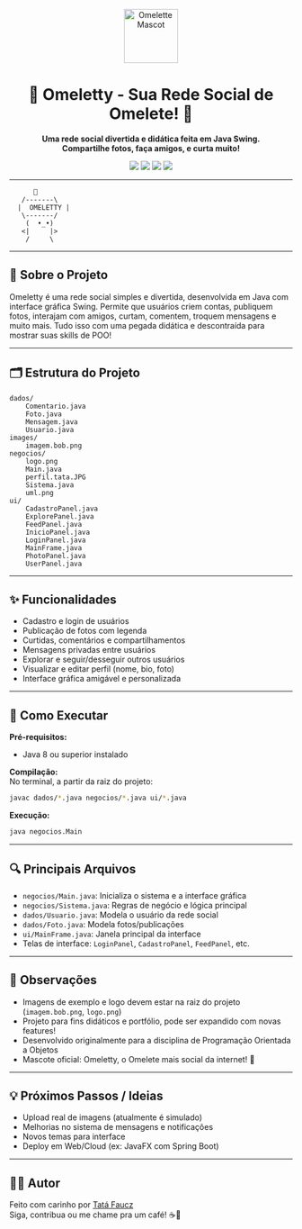 <!-- Mascote Omeletty -->
<p align="center">
  <img src="https://emojicombos.com/img/emoji/🥚/256.png" alt="Omelette Mascot" width="96"/>
</p>

<h1 align="center">🍳 Omeletty - Sua Rede Social de Omelete! 🥚</h1>

<p align="center">
  <b>Uma rede social divertida e didática feita em Java Swing.<br>
  Compartilhe fotos, faça amigos, e curta muito!</b>
</p>

<p align="center">
  <img src="https://img.shields.io/badge/Java-ED8B00?style=flat&logo=java&logoColor=white"/>
  <img src="https://img.shields.io/badge/Swing-GUI-blue"/>
  <img src="https://img.shields.io/badge/Projeto-Portfólio-success"/>
  <img src="https://img.shields.io/badge/PRs-Bem%20Vindos-green"/>
</p>

---

```
      🍳
   /-------\
  |  OMELETTY |
   \-------/
    (  •_•)
   <|     |>
    /     \
```

---

## 🥚 Sobre o Projeto

Omeletty é uma rede social simples e divertida, desenvolvida em Java com interface gráfica Swing. Permite que usuários criem contas, publiquem fotos, interajam com amigos, curtam, comentem, troquem mensagens e muito mais. Tudo isso com uma pegada didática e descontraída para mostrar suas skills de POO!

---

## 🗂️ Estrutura do Projeto

```
dados/
    Comentario.java
    Foto.java
    Mensagem.java
    Usuario.java
images/
    imagem.bob.png
negocios/
    logo.png
    Main.java
    perfil.tata.JPG
    Sistema.java
    uml.png
ui/
    CadastroPanel.java
    ExplorePanel.java
    FeedPanel.java
    InicioPanel.java
    LoginPanel.java
    MainFrame.java
    PhotoPanel.java
    UserPanel.java
```

---

## ✨ Funcionalidades

- Cadastro e login de usuários
- Publicação de fotos com legenda
- Curtidas, comentários e compartilhamentos
- Mensagens privadas entre usuários
- Explorar e seguir/desseguir outros usuários
- Visualizar e editar perfil (nome, bio, foto)
- Interface gráfica amigável e personalizada

---

## 🚀 Como Executar

**Pré-requisitos:**  
- Java 8 ou superior instalado

**Compilação:**  
No terminal, a partir da raiz do projeto:
```sh
javac dados/*.java negocios/*.java ui/*.java
```

**Execução:**  
```sh
java negocios.Main
```

---

## 🔍 Principais Arquivos

- `negocios/Main.java`: Inicializa o sistema e a interface gráfica
- `negocios/Sistema.java`: Regras de negócio e lógica principal
- `dados/Usuario.java`: Modela o usuário da rede social
- `dados/Foto.java`: Modela fotos/publicações
- `ui/MainFrame.java`: Janela principal da interface
- Telas de interface: `LoginPanel`, `CadastroPanel`, `FeedPanel`, etc.

---

## 🤔 Observações

- Imagens de exemplo e logo devem estar na raiz do projeto (`imagem.bob.png`, `logo.png`)
- Projeto para fins didáticos e portfólio, pode ser expandido com novas features!
- Desenvolvido originalmente para a disciplina de Programação Orientada a Objetos
- Mascote oficial: Omeletty, o Omelete mais social da internet! 🍳

---

## 💡 Próximos Passos / Ideias

- Upload real de imagens (atualmente é simulado)
- Melhorias no sistema de mensagens e notificações
- Novos temas para interface
- Deploy em Web/Cloud (ex: JavaFX com Spring Boot)

---

## 👩‍💻 Autor

Feito com carinho por [Tatá Faucz](https://github.com/tataFaucz)  
Siga, contribua ou me chame pra um café! ☕🥚
